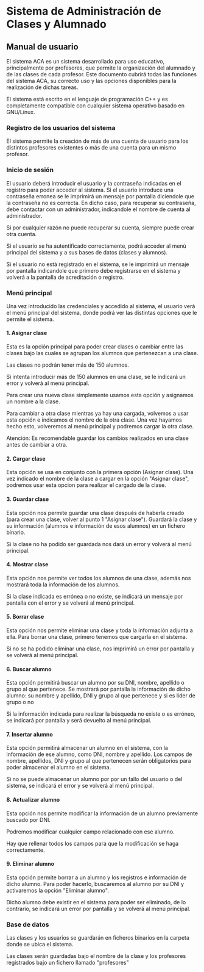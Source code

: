 # Sistema de Administración de Clases y Alumnado

## Manual de usuario

El sistema ACA es un sistema desarrollado para uso educativo, principalmente por profesores, que permite la organización del alumnado y de las clases de cada profesor. Este documento cubrirá todas las funciones del sistema ACA, su correcto uso y las opciones disponibles para la realización de dichas tareas.

El sistema está escrito en el lenguaje de programación C++ y es completamente compatible con cualquier sistema operativo basado en GNU/Linux.

### Registro de los usuarios del sistema

El sistema permite la creación de más de una cuenta de usuario para los distintos profesores existentes o más de una cuenta para un mismo profesor.

### Inicio de sesión

El usuario deberá introducir el usuario y la contraseña indicadas en el registro para poder acceder al sistema. Si el usuario introduce una contraseña erronea se le imprimirá un mensaje por pantalla diciendole que la contraseña no es correcta. En dicho caso, para recuperar su contraseña, debe contactar con un administrador, indicandole el nombre de cuenta al administrador.

Si por cualquier razón no puede recuperar su cuenta, siempre puede crear otra cuenta.

Si el usuario se ha autentificado correctamente, podrá acceder al menú principal del sistema y a sus bases de datos (clases y alumnos).

Si el usuario no está registrado en el sistema, se le imprimirá un mensaje por pantalla indicandole que primero debe registrarse en el sistema y volverá a la pantalla de acreditación o registro.

### Menú principal

Una vez introducido las credenciales y accedido al sistema, el usuario verá el menú principal del sistema, donde podrá ver las distintas opciones que le permite el sistema.

#### 1. Asignar clase

Esta es la opción principal para poder crear clases o cambiar entre las clases bajo las cuales se agrupan los alumnos que pertenezcan a una clase.

Las clases no podrán tener más de 150 alumnos.

Si intenta introducir más de 150 alumnos en una clase, se le indicará un error y volverá al menú principal.

Para crear una nueva clase simplemente usamos esta opción y asignamos un nombre a la clase.

Para cambiar a otra clase mientras ya hay una cargada, volvemos a usar esta opción e indicamos el nombre de la otra clase. Una vez hayamos hecho esto, volveremos al menú principal y podremos cargar la otra clase.

Atención: Es recomendable guardar los cambios realizados en una clase antes de cambiar a otra.

#### 2. Cargar clase

Esta opción se usa en conjunto con la primera opción (Asignar clase). Una vez indicado el nombre de la clase a cargar en la opción "Asignar clase", podremos usar esta opcion para realizar el cargado de la clase.

#### 3. Guardar clase

Esta opción nos permite guardar una clase después de haberla creado (para crear una clase, volver al punto 1 "Asignar clase"). Guardará la clase y su información (alumnos e información de esos alumnos) en un fichero binario.

Si la clase no ha podido ser guardada nos dará un error y volverá al menú principal.

#### 4. Mostrar clase

Esta opción nos permite ver todos los alumnos de una clase, además nos mostrará toda la información de los alumnos.

Si la clase indicada es errónea o no existe, se indicará un mensaje por pantalla con el error y se volverá al menú principal.

#### 5. Borrar clase

Esta opción nos permite eliminar una clase y toda la información adjunta a ella. Para borrar una clase, primero tenemos que cargarla en el sistema.

Si no se ha podido eliminar una clase, nos imprimirá un error por pantalla y se volverá al menú principal.

#### 6. Buscar alumno

Esta opción permitirá buscar un alumno por su DNI, nombre, apellido o grupo al que pertenece. Se mostrará por pantalla la información de dicho alumno: su nombre y apellido, DNI y grupo al que pertenece y si es lider de grupo o no 

Si la información indicada para realizar la búsqueda no existe o es erróneo, se indicará por pantalla y será devuelto al menú principal.

#### 7. Insertar alumno

Esta opción permitirá almacenar un alumno en el sistema, con la información de ese alumno, como DNI, nombre y apellido. Los campos de nombre, apellidos, DNI y grupo al que pertenecen serán obligatorios para poder almacenar el alumno en el sistema.

Si no se puede almacenar un alumno por por un fallo del usuario o del sistema, se indicará el error y se volverá al menú principal.

#### 8. Actualizar alumno

Esta opción nos permite modificar la información de un alumno previamente buscado por DNI.

Podremos modificar cualquier campo relacionado con ese alumno.

Hay que rellenar todos los campos para que la modificación se haga correctamente.

#### 9. Eliminar alumno

Esta opción permite borrar a un alumno y los registros e información de dicho alumno. Para poder hacerlo, buscaremos al alumno por su DNI y activaremos la opción "Eliminar alumno".

Dicho alumno debe existir en el sistema para poder ser eliminado, de lo contrario, se indicará un error por pantalla y se volverá al menú principal.

### Base de datos

Las clases y los usuarios se guardarán en ficheros binarios en la carpeta donde se ubica el sistema.

Las clases serán guardadas bajo el nombre de la clase y los profesores registrados bajo un fichero llamado "profesores"
